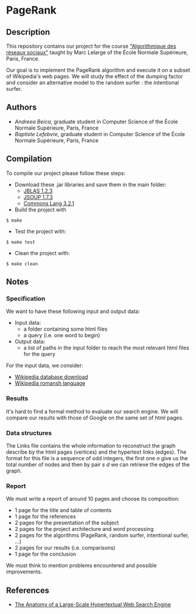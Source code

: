 # PageRank

## Description
This repository contains our project for the course ["Algorithmique des
réseaux sociaux"](http://www.di.ens.fr/~lelarge/soc.html) taught by Marc
Lelarge of the &Eacute;cole Normale Supérieure, Paris, France.

Our goal is to implement the PageRank algorithm and execute it on a subset
of Wikipedia's web pages. We will study the effect of the dumping factor
and consider an alternative model to the random surfer : the intentional
surfer.


## Authors
  - *Andreea Beica*, graduate student in Computer Science of the &Eacute;cole
Normale Supérieure, Paris, France
  - *Baptiste Lefebvre*, graduate student in Computer Science of the &Eacute;cole
Normale Supérieure, Paris, France


## Compilation
To compile our project please follow these steps:
  - Download these .jar libraries and save them in the main folder:
    - [JBLAS 1.2.3](http://mikiobraun.github.io/jblas/jars/jblas-1.2.3.jar)
    - [JSOUP 1.7.3](http://jsoup.org/packages/jsoup-1.7.3.jar)
    - [Commons Lang 3.2.1](http://mirrors.ircam.fr/pub/apache//commons/lang/binaries/commons-lang3-3.2.1-bin.tar.gz)
  - Build the project with
  
  ```console
  $ make
  ```
  - Test the project with:
  
  ```console
  $ make test
  ```
  - Clean the project with:
  
  ```console
  $ make clean
  ```

## Notes

### Specification
We want to have these following input and output data:
  - Input data:
    - a folder containing some html files
    - a query (i.e. one word to begin)
  - Output data:
    - a list of paths in the input folder to reach the most relevant html
    files for the query

For the input data, we consider:
  - [Wikipedia database
  download](http://en.wikipedia.org/wiki/Wikipedia:Database_download)
  - [Wikipedia romansh language](http://dumps.wikimedia.org/other/static_html_dumps/current/rm/wikipedia-rm-html.tar.7z)


### Results
It's hard to find a formal method to evaluate our search engine. We will
compare our results with those of Google on the same set of html pages.

### Data structures
The Links file contains the whole information to reconstruct the graph
describe by the html pages (vertices) and the hypertext links (edges). The
format for this file is a sequence of odd integers, the first one *n* give
us the total number of nodes and then by pair *s* *d* we can retrieve the
edges of the graph.

### Report
We must write a report of around 10 pages and choose its composition:
  - 1 page for the title and table of contents
  - 1 page for the references
  - 2 pages for the presentation of the subject
  - 2 pages for the project architecture and word processing
  - 2 pages for the algorithms (PageRank, random surfer, intentional
  surfer, ...)
  - 2 pages for our results (i.e. comparisons)
  - 1 page for the conclusion

We must think to mention problems encountered and possible improvements.


## References
  - [The Anatomy of a Large-Scale Hypertextual Web Search
  Engine](http://www.di.ens.fr/~lelarge/soc/brin_page_google.pdf)
